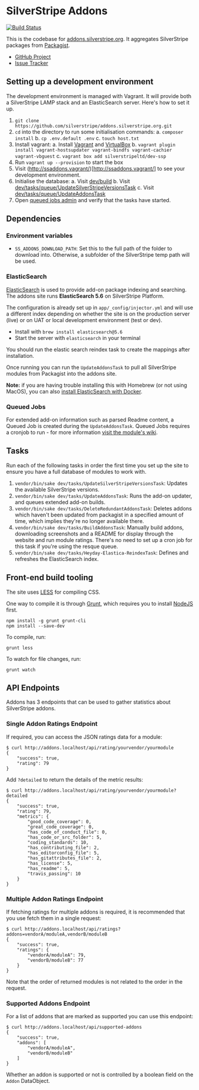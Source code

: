 # SilverStripe Addons

[![Build Status](https://travis-ci.org/silverstripe/addons.silverstripe.org.svg?branch=master)](https://travis-ci.org/silverstripe/addons.silverstripe.org)

This is the codebase for [addons.silverstripe.org](https://addons.silverstripe.org). It aggregates SilverStripe packages 
from [Packagist](http://packagist.org).

* [GitHub Project](https://github.com/silverstripe/addons.silverstripe.org)
* [Issue Tracker](https://github.com/silverstripe/addons.silverstripe.org/issues)

## Setting up a development environment

The development environment is managed with Vagrant. It will provide both a SilverStripe LAMP stack and an ElasticSearch server. Here's how to set it up.

1. `git clone https://github.com/silverstripe/addons.silverstripe.org.git`
2. `cd` into the directory to run some initialisation commands:
   a. `composer install`
   b. `cp .env.default .env`
   c. `touch host.txt`
3. Install vagrant:
   a. Install [Vagrant](https://vagrantup.com/) and [VirtualBox](https://www.virtualbox.org/wiki/Downloads)
   b. `vagrant plugin install vagrant-hostsupdater vagrant-bindfs vagrant-cachier vagrant-vbguest`
   c. `vagrant box add silverstripeltd/dev-ssp`
4. Run `vagrant up --provision` to start the box
5. Visit (http://ssaddons.vagrant/)[http://ssaddons.vagrant/] to see your development environment.
6. Initialise the database:
   a. Visit [dev/build](http://ssaddons.vagrant/dev/build)
   b. Visit [dev/tasks/queue/UpdateSilverStripeVersionsTask](http://ssaddons.vagrant/dev/tasks/queue/UpdateSilverStripeVersionsTask)
   c. Visit [dev/tasks/queue/UpdateAddonsTask](http://ssaddons.vagrant/dev/tasks/queue/UpdateAddonsTask)
7. Open [queued jobs admin](http://ssaddons.vagrant/admin/queuedjobs/) and verify that the tasks have started.

## Dependencies

### Environment variables

 * `SS_ADDONS_DOWNLOAD_PATH`: Set this to the full path of the folder to download into. Otherwise, a subfolder of the
   SilverStripe temp path will be used.

### ElasticSearch

[ElasticSearch](http://www.elasticsearch.org) is used to provide add-on package indexing and searching. The addons
site runs **ElasticSearch 5.6** on SilverStripe Platform.

The configuration is already set up in `app/_config/injector.yml` and will use a different index depending on 
whether the site is on the production server (live) or on UAT or local development environment (test or dev).

 - Install with `brew install elasticsearch@5.6`
 - Start the server with `elasticsearch` in your terminal

You should run the elastic search reindex task to create the mappings after installation.

Once running you can run the `UpdateAddonsTask` to pull all SilverStripe modules from Packagist into the addons site.

**Note:** if you are having trouble installing this with Homebrew (or not using MacOS), you can also [install
ElasticSearch with Docker](https://www.elastic.co/guide/en/elasticsearch/reference/5.6/docker.html).

### Queued Jobs

For extended add-on information such as parsed Readme content, a Queued Job is created during the `UpdateAddonsTask`.
Queued Jobs requires a cronjob to run - for more information [visit the module's wiki](https://github.com/symbiote/silverstripe-queuedjobs/wiki/Installing-and-configuring).

## Tasks

Run each of the following tasks in order the first time you set up the site to ensure you have a full database 
of modules to work with.

1. `vendor/bin/sake dev/tasks/UpdateSilverStripeVersionsTask`: Updates the available SilverStripe versions.
2. `vendor/bin/sake dev/tasks/UpdateAddonsTask`: Runs the add-on updater, and queues extended add-on builds.
3. `vendor/bin/sake dev/tasks/DeleteRedundantAddonsTask`: Deletes addons which haven't been updated
   from packagist in a specified amount of time, which implies they're no longer available there.
4. `vendor/bin/sake dev/tasks/BuildAddonsTask`: Manually build addons, downloading screenshots
   and a README for display through the website and run module ratings. There's no need to set up a cron job
   for this task if you're using the resque queue.
5. `vendor/bin/sake dev/tasks/Heyday-Elastica-ReindexTask`: Defines and refreshes the ElasticSearch index.

## Front-end build tooling

The site uses [LESS](http://lesscss.org) for compiling CSS.

One way to compile it is through [Grunt](http://gruntjs.org), which requires you to install 
[NodeJS](http://nodejs.org) first.

```
npm install -g grunt grunt-cli
npm install --save-dev
```

To compile, run:

```
grunt less
```

To watch for file changes, run:

```
grunt watch
```

## API Endpoints

Addons has 3 endpoints that can be used to gather statistics about SilverStripe addons.

### Single Addon Ratings Endpoint

If required, you can access the JSON ratings data for a module:

```
$ curl http://addons.localhost/api/rating/yourvendor/yourmodule
{
    "success": true,
    "rating": 79
}
```

Add `?detailed` to return the details of the metric results:

```
$ curl http://addons.localhost/api/rating/yourvendor/yourmodule?detailed
{
    "success": true,
    "rating": 79,
    "metrics": {
        "good_code_coverage": 0,
        "great_code_coverage": 0,
        "has_code_of_conduct_file": 0,
        "has_code_or_src_folder": 5,
        "coding_standards": 10,
        "has_contributing_file": 2,
        "has_editorconfig_file": 5,
        "has_gitattributes_file": 2,
        "has_license": 5,
        "has_readme": 5,
        "travis_passing": 10
    }
}
```

### Multiple Addon Ratings Endpoint

If fetching ratings for multiple addons is required, it is recommended that you use fetch them in a single request:

```
$ curl http://addons.localhost/api/ratings?addons=vendorA/moduleA,vendorB/moduleB
{
    "success": true,
    "ratings": {
        "vendorA/moduleA": 79,
        "vendorB/moduleB": 77
    }
}
```

Note that the order of returned modules is not related to the order in the request.

### Supported Addons Endpoint

For a list of addons that are marked as supported you can use this endpoint:

```
$ curl http://addons.localhost/api/supported-addons
{
    "success": true,
    "addons": [
        "vendorA/moduleA",
        "vendorB/moduleB"
    ]
}
```

Whether an addon is supported or not is controlled by a boolean field on the `Addon` DataObject.
